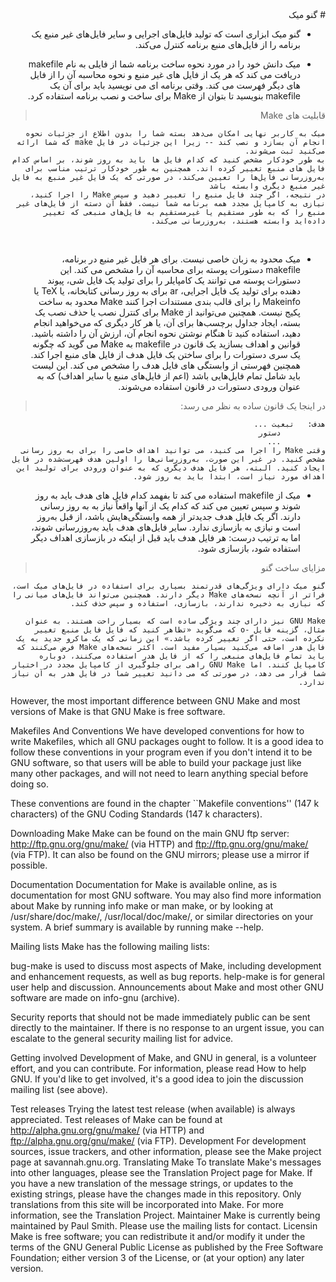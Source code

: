 <div dir="rtl">
# گنو میک

* گنو میک ابزاری است که تولید فایل‌های اجرایی و سایر فایل‌های غیر منبع یک برنامه را از فایل‌های منبع برنامه کنترل می‌کند.

* میک دانش خود را در مورد نحوه ساخت برنامه شما از فایلی به نام makefile دریافت می کند که هر یک از فایل های غیر منبع و نحوه محاسبه آن را از فایل های دیگر فهرست می کند. وقتی برنامه ای می نویسید باید برای آن یک makefile بنویسید تا بتوان از Make برای ساخت و نصب برنامه استفاده کرد.

 > قابلیت های Make‍‍‍‍‍‍‍‍
 ```
میک به کاربر نهایی امکان می‌دهد بسته شما را بدون اطلاع از جزئیات نحوه انجام آن بسازد و نصب کند -- زیرا این جزئیات در فایل make که شما ارائه می‌کنید ثبت می‌شوند.
به طور خودکار مشخص کنید که کدام فایل ها باید به روز شوند، بر اساس کدام فایل های منبع تغییر کرده اند. همچنین به طور خودکار ترتیب مناسب برای به‌روزرسانی فایل‌ها را تعیین می‌کند، در صورتی که یک فایل غیر منبع به فایل غیر منبع دیگری وابسته باشد
در نتیجه، اگر چند فایل منبع را تغییر دهید و سپس Make را اجرا کنید، نیازی به کامپایل مجدد همه برنامه شما نیست. فقط آن دسته از فایل‌های غیر منبع را که به طور مستقیم یا غیرمستقیم به فایل‌های منبعی که تغییر داده‌اید وابسته هستند، به‌روزرسانی می‌کند.

```
‍‍
* میک محدود به زبان خاصی نیست. برای هر فایل غیر منبع در برنامه، makefile دستورات پوسته برای محاسبه آن را مشخص می کند. این دستورات پوسته می توانند یک کامپایلر را برای تولید یک فایل شی، پیوند دهنده برای تولید یک فایل اجرایی، ar برای به روز رسانی کتابخانه، یا TeX یا Makeinfo را برای قالب بندی مستندات اجرا کنند
Make محدود به ساخت پکیج نیست. همچنین می‌توانید از Make برای کنترل نصب یا حذف نصب یک بسته، ایجاد جداول برچسب‌ها برای آن، یا هر کار دیگری که می‌خواهید انجام دهید، استفاده کنید تا هنگام نوشتن نحوه انجام آن، ارزش آن را داشته باشید.
قوانین و اهداف بسازید
یک قانون در makefile به Make می گوید که چگونه یک سری دستورات را برای ساختن یک فایل هدف از فایل های منبع اجرا کند. همچنین فهرستی از وابستگی های فایل هدف را مشخص می کند. این لیست باید شامل تمام فایل‌هایی باشد (اعم از فایل‌های منبع یا سایر اهداف) که به عنوان ورودی دستورات در قانون استفاده می‌شوند.

> در اینجا یک قانون ساده به نظر می رسد:
```
هدف:   تبعیت ...
          دستور
          ...
وقتی Make را اجرا می کنید، می توانید اهداف خاصی را برای به روز رسانی مشخص کنید. در غیر این صورت، به‌روزرسانی‌ها را اولین هدف فهرست‌شده در فایل ایجاد کنید. البته، هر فایل هدف دیگری که به عنوان ورودی برای تولید این اهداف مورد نیاز است، ابتدا باید به روز شود.
```
* میک از makefile استفاده می کند تا بفهمد کدام فایل های هدف باید به روز شوند و سپس تعیین می کند که کدام یک از آنها واقعاً نیاز به به روز رسانی دارند. اگر یک فایل هدف جدیدتر از همه وابستگی‌هایش باشد، از قبل به‌روز است و نیازی به بازسازی ندارد. سایر فایل‌های هدف باید به‌روزرسانی شوند، اما به ترتیب درست: هر فایل هدف باید قبل از اینکه در بازسازی اهداف دیگر استفاده شود، بازسازی شود.

> مزایای ساخت گنو
```
گنو میک دارای ویژگی‌های قدرتمند بسیاری برای استفاده در فایل‌های میک است، فراتر از آنچه نسخه‌های Make دیگر دارند. همچنین می‌تواند فایل‌های میانی را که نیازی به ذخیره ندارند، بازسازی، استفاده و سپس حذف کند.

GNU Make نیز دارای چند ویژگی ساده است که بسیار راحت هستند. به عنوان مثال، گزینه فایل -o که می‌گوید «تظاهر کنید که فایل فایل منبع تغییر نکرده است، حتی اگر تغییر کرده باشد.» این زمانی که یک ماکرو جدید به یک فایل هدر اضافه می‌کنید بسیار مفید است. اکثر نسخه‌های Make فرض می‌کنند که باید تمام فایل‌های منبعی را که از فایل هدر استفاده می‌کنند، دوباره کامپایل کنند. اما GNU Make راهی برای جلوگیری از کامپایل مجدد در اختیار شما قرار می دهد، در صورتی که می دانید تغییر شما در فایل هدر به آن نیاز ندارد.
```
</div>
However, the most important difference between GNU Make and most versions of Make is that GNU Make is free software.

Makefiles And Conventions
We have developed conventions for how to write Makefiles, which all GNU packages ought to follow. It is a good idea to follow these conventions in your program even if you don't intend it to be GNU software, so that users will be able to build your package just like many other packages, and will not need to learn anything special before doing so.

These conventions are found in the chapter ``Makefile conventions'' (147 k characters) of the GNU Coding Standards (147 k characters).

Downloading Make
Make can be found on the main GNU ftp server: http://ftp.gnu.org/gnu/make/ (via HTTP) and ftp://ftp.gnu.org/gnu/make/ (via FTP). It can also be found on the GNU mirrors; please use a mirror if possible.

Documentation
Documentation for Make is available online, as is documentation for most GNU software. You may also find more information about Make by running info make or man make, or by looking at /usr/share/doc/make/, /usr/local/doc/make/, or similar directories on your system. A brief summary is available by running make --help.

Mailing lists
Make has the following mailing lists:

bug-make is used to discuss most aspects of Make, including development and enhancement requests, as well as bug reports.
help-make is for general user help and discussion.
Announcements about Make and most other GNU software are made on info-gnu (archive).

Security reports that should not be made immediately public can be sent directly to the maintainer. If there is no response to an urgent issue, you can escalate to the general security mailing list for advice.

Getting involved
Development of Make, and GNU in general, is a volunteer effort, and you can contribute. For information, please read How to help GNU. If you'd like to get involved, it's a good idea to join the discussion mailing list (see above).

Test releases
Trying the latest test release (when available) is always appreciated. Test releases of Make can be found at http://alpha.gnu.org/gnu/make/ (via HTTP) and ftp://alpha.gnu.org/gnu/make/ (via FTP).
Development
For development sources, issue trackers, and other information, please see the Make project page at savannah.gnu.org.
Translating Make
To translate Make's messages into other languages, please see the Translation Project page for Make. If you have a new translation of the message strings, or updates to the existing strings, please have the changes made in this repository. Only translations from this site will be incorporated into Make. For more information, see the Translation Project.
Maintainer
Make is currently being maintained by Paul Smith. Please use the mailing lists for contact.
Licensin
Make is free software; you can redistribute it and/or modify it under the terms of the GNU General Public License as published by the Free Software Foundation; either version 3 of the License, or (at your option) any later version.
